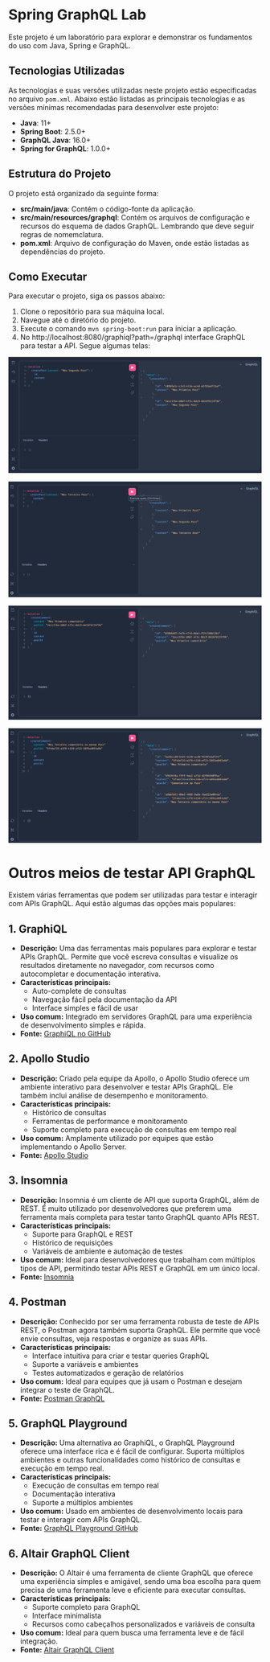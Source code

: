 # Spring GraphQL Lab

Este projeto é um laboratório para explorar e demonstrar os fundamentos do uso com Java, Spring e GraphQL.

## Tecnologias Utilizadas

As tecnologias e suas versões utilizadas neste projeto estão especificadas no arquivo `pom.xml`. Abaixo estão listadas as principais tecnologias e as versões mínimas recomendadas para desenvolver este projeto:

- **Java**: 11+
- **Spring Boot**: 2.5.0+
- **GraphQL Java**: 16.0+
- **Spring for GraphQL**: 1.0.0+

## Estrutura do Projeto

O projeto está organizado da seguinte forma:

- **src/main/java**: Contém o código-fonte da aplicação.
- **src/main/resources/graphql**: Contém os arquivos de configuração e recursos do esquema de dados GraphQL. Lembrando que deve seguir regras de nomemclatura.
- **pom.xml**: Arquivo de configuração do Maven, onde estão listadas as dependências do projeto.

## Como Executar

Para executar o projeto, siga os passos abaixo:

1. Clone o repositório para sua máquina local.
2. Navegue até o diretório do projeto.
3. Execute o comando `mvn spring-boot:run` para iniciar a aplicação.
4. No http://localhost:8080/graphiql?path=/graphql interface GraphQL para testar a API. Segue algumas telas:

![](asserts/images/Mutation01.png)

![](asserts/images/Mutation02.png)

![](asserts/images/Mutation03.png)

![](asserts/images/Query02.png)

# Outros meios de testar API GraphQL

Existem várias ferramentas que podem ser utilizadas para testar e interagir com APIs GraphQL. Aqui estão algumas das opções mais populares:

## 1. **GraphiQL**

- **Descrição:** Uma das ferramentas mais populares para explorar e testar APIs GraphQL. Permite que você escreva consultas e visualize os resultados diretamente no navegador, com recursos como autocompletar e documentação interativa.
- **Características principais:**
  - Auto-complete de consultas
  - Navegação fácil pela documentação da API
  - Interface simples e fácil de usar
- **Uso comum:** Integrado em servidores GraphQL para uma experiência de desenvolvimento simples e rápida.
- **Fonte:** [GraphiQL no GitHub](https://github.com/graphql/graphiql)

## 2. **Apollo Studio**

- **Descrição:** Criado pela equipe da Apollo, o Apollo Studio oferece um ambiente interativo para desenvolver e testar APIs GraphQL. Ele também inclui análise de desempenho e monitoramento.
- **Características principais:**
  - Histórico de consultas
  - Ferramentas de performance e monitoramento
  - Suporte completo para execução de consultas em tempo real
- **Uso comum:** Amplamente utilizado por equipes que estão implementando o Apollo Server.
- **Fonte:** [Apollo Studio](https://www.apollographql.com/studio)

## 3. **Insomnia**

- **Descrição:** Insomnia é um cliente de API que suporta GraphQL, além de REST. É muito utilizado por desenvolvedores que preferem uma ferramenta mais completa para testar tanto GraphQL quanto APIs REST.
- **Características principais:**
  - Suporte para GraphQL e REST
  - Histórico de requisições
  - Variáveis de ambiente e automação de testes
- **Uso comum:** Ideal para desenvolvedores que trabalham com múltiplos tipos de API, permitindo testar APIs REST e GraphQL em um único local.
- **Fonte:** [Insomnia](https://insomnia.rest/)

## 4. **Postman**

- **Descrição:** Conhecido por ser uma ferramenta robusta de teste de APIs REST, o Postman agora também suporta GraphQL. Ele permite que você envie consultas, veja respostas e organize as suas APIs.
- **Características principais:**
  - Interface intuitiva para criar e testar queries GraphQL
  - Suporte a variáveis e ambientes
  - Testes automatizados e geração de relatórios
- **Uso comum:** Ideal para equipes que já usam o Postman e desejam integrar o teste de GraphQL.
- **Fonte:** [Postman GraphQL](https://www.postman.com/)

## 5. **GraphQL Playground**

- **Descrição:** Uma alternativa ao GraphiQL, o GraphQL Playground oferece uma interface rica e é fácil de configurar. Suporta múltiplos ambientes e outras funcionalidades como histórico de consultas e execução em tempo real.
- **Características principais:**
  - Execução de consultas em tempo real
  - Documentação interativa
  - Suporte a múltiplos ambientes
- **Uso comum:** Usado em ambientes de desenvolvimento locais para testar e interagir com APIs GraphQL.
- **Fonte:** [GraphQL Playground GitHub](https://github.com/graphql/graphql-playground)

## 6. **Altair GraphQL Client**

- **Descrição:** O Altair é uma ferramenta de cliente GraphQL que oferece uma experiência simples e amigável, sendo uma boa escolha para quem precisa de uma ferramenta leve e eficiente para executar consultas.
- **Características principais:**
  - Suporte completo para GraphQL
  - Interface minimalista
  - Recursos como cabeçalhos personalizados e variáveis de consulta
- **Uso comum:** Ideal para quem busca uma ferramenta leve e de fácil integração.
- **Fonte:** [Altair GraphQL Client](https://altair.sirmuel.design/)
